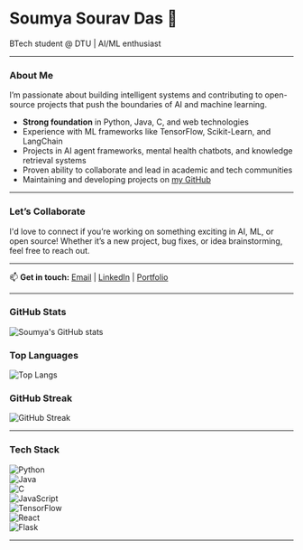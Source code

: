 # Soumya Sourav Das 🚀

BTech student @ DTU | AI/ML enthusiast

---

### About Me

I’m passionate about building intelligent systems and contributing to open-source projects that push the boundaries of AI and machine learning. 
- **Strong foundation** in Python, Java, C, and web technologies  
- Experience with ML frameworks like TensorFlow, Scikit-Learn, and LangChain  
- Projects in AI agent frameworks, mental health chatbots, and knowledge retrieval systems  
- Proven ability to collaborate and lead in academic and tech communities  
- Maintaining and developing projects on [my GitHub](https://github.com/celestial317)   

---

### Let’s Collaborate

I'd love to connect if you’re working on something exciting in AI, ML, or open source! Whether it’s a new project, bug fixes, or idea brainstorming, feel free to reach out.

---

📫 **Get in touch:** [Email](mailto:soumyasourav0311@gmail.com) | [LinkedIn](https://linkedin.com/in/soumyasouravdas) | [Portfolio](https://soumya-sourav-portfolio.vercel.app/)

---

### GitHub Stats

![Soumya's GitHub stats](https://github-readme-stats.vercel.app/api?username=celestial317&show_icons=true&theme=radical)

### Top Languages

![Top Langs](https://github-readme-stats.vercel.app/api/top-langs/?username=celestial317&layout=compact&theme=radical)

### GitHub Streak

![GitHub Streak](https://github-readme-streak-stats.herokuapp.com/?user=celestial317&theme=radical)

---

### Tech Stack

![Python](https://img.shields.io/badge/-Python-3776AB?style=for-the-badge&logo=python&logoColor=white)  
![Java](https://img.shields.io/badge/-Java-007396?style=for-the-badge&logo=java&logoColor=white)  
![C](https://img.shields.io/badge/-C-00599C?style=for-the-badge&logo=c&logoColor=white)  
![JavaScript](https://img.shields.io/badge/-JavaScript-F7DF1E?style=for-the-badge&logo=javascript&logoColor=black)  
![TensorFlow](https://img.shields.io/badge/-TensorFlow-FF6F00?style=for-the-badge&logo=tensorflow&logoColor=white)  
![React](https://img.shields.io/badge/-React-61DAFB?style=for-the-badge&logo=react&logoColor=black)  
![Flask](https://img.shields.io/badge/-Flask-000000?style=for-the-badge&logo=flask&logoColor=white)  

---
